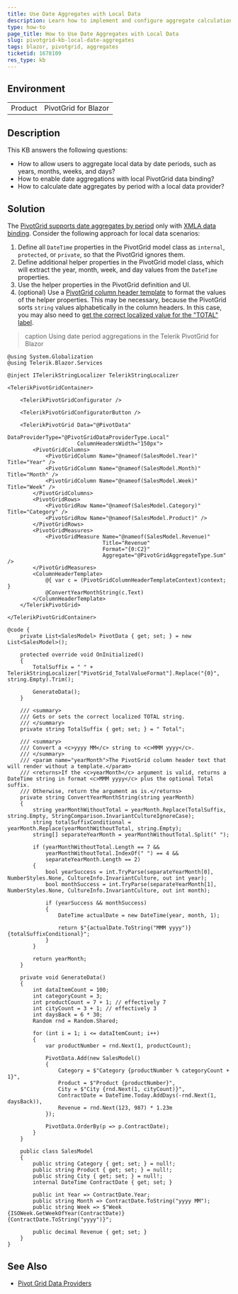 ```yaml
---
title: Use Date Aggregates with Local Data
description: Learn how to implement and configure aggregate calculations by date periods like year, month, week, and day, when using local data binding with the Telerik PivotGrid for Blazor.
type: how-to
page_title: How to Use Date Aggregates with Local Data
slug: pivotgrid-kb-local-date-aggregates
tags: blazor, pivotgrid, aggregates
ticketid: 1678109
res_type: kb
---
```


## Environment

<table>
    <tbody>
        <tr>
            <td>Product</td>
            <td>PivotGrid for Blazor</td>
        </tr>
    </tbody>
</table>

## Description

This KB answers the following questions:

* How to allow users to aggregate local data by date periods, such as years, months, weeks, and days?
* How to enable date aggregations with local PivotGrid data binding?
* How to calculate date aggregates by period with a local data provider?

## Solution

The [PivotGrid supports date aggregates by period](slug:pivotgrid-data-binding#usage-differences) only with [XMLA data binding](slug:pivotgrid-data-binding#xmla). Consider the following approach for local data scenarios:

1. Define all `DateTime` properties in the PivotGrid model class as `internal`, `protected`, or `private`, so that the PivotGrid ignores them.
1. Define additional helper properties in the PivotGrid model class, which will extract the year, month, week, and day values from the `DateTime` properties.
1. Use the helper properties in the PivotGrid definition and UI.
1. (optional) Use a [PivotGrid column header template](slug:pivotgrid-templates#column-header-template) to format the values of the helper properties. This may be necessary, because the PivotGrid sorts `string` values alphabetically in the column headers. In this case, you may also need to [get the correct localized value for the "TOTAL" label](slug:globalization-localization).

>caption Using date period aggregations in the Telerik PivotGrid for Blazor

````RAZOR.skip-repl
@using System.Globalization
@using Telerik.Blazor.Services

@inject ITelerikStringLocalizer TelerikStringLocalizer

<TelerikPivotGridContainer>

    <TelerikPivotGridConfigurator />

    <TelerikPivotGridConfiguratorButton />

    <TelerikPivotGrid Data="@PivotData"
                      DataProviderType="@PivotGridDataProviderType.Local"
                      ColumnHeadersWidth="150px">
        <PivotGridColumns>
            <PivotGridColumn Name="@nameof(SalesModel.Year)" Title="Year" />
            <PivotGridColumn Name="@nameof(SalesModel.Month)" Title="Month" />
            <PivotGridColumn Name="@nameof(SalesModel.Week)" Title="Week" />
        </PivotGridColumns>
        <PivotGridRows>
            <PivotGridRow Name="@nameof(SalesModel.Category)" Title="Category" />
            <PivotGridRow Name="@nameof(SalesModel.Product)" />
        </PivotGridRows>
        <PivotGridMeasures>
            <PivotGridMeasure Name="@nameof(SalesModel.Revenue)"
                              Title="Revenue"
                              Format="{0:C2}"
                              Aggregate="@PivotGridAggregateType.Sum" />
        </PivotGridMeasures>
        <ColumnHeaderTemplate>
            @{ var c = (PivotGridColumnHeaderTemplateContext)context; }
            @ConvertYearMonthString(c.Text)
        </ColumnHeaderTemplate>
    </TelerikPivotGrid>

</TelerikPivotGridContainer>

@code {
    private List<SalesModel> PivotData { get; set; } = new List<SalesModel>();

    protected override void OnInitialized()
    {
        TotalSuffix = " " + TelerikStringLocalizer["PivotGrid_TotalValueFormat"].Replace("{0}", string.Empty).Trim();

        GenerateData();
    }

    /// <summary>
    /// Gets or sets the correct localized TOTAL string.
    /// </summary>
    private string TotalSuffix { get; set; } = " Total";

    /// <summary>
    /// Convert a <c>yyyy MM</c> string to <c>MMM yyyy</c>.
    /// </summary>
    /// <param name="yearMonth">The PivotGrid column header text that will render without a template.</param>
    /// <returns>If the <c>yearMonth</c> argument is valid, returns a DateTime string in format <c>MMM yyyy</c> plus the optional Total suffix.
    /// Otherwise, return the argument as is.</returns>
    private string ConvertYearMonthString(string yearMonth)
    {
        string yearMonthWithoutTotal = yearMonth.Replace(TotalSuffix, string.Empty, StringComparison.InvariantCultureIgnoreCase);
        string totalSuffixConditional = yearMonth.Replace(yearMonthWithoutTotal, string.Empty);
        string[] separateYearMonth = yearMonthWithoutTotal.Split(" ");

        if (yearMonthWithoutTotal.Length == 7 &&
            yearMonthWithoutTotal.IndexOf(" ") == 4 &&
            separateYearMonth.Length == 2)
        {
            bool yearSuccess = int.TryParse(separateYearMonth[0], NumberStyles.None, CultureInfo.InvariantCulture, out int year);
            bool monthSuccess = int.TryParse(separateYearMonth[1], NumberStyles.None, CultureInfo.InvariantCulture, out int month);

            if (yearSuccess && monthSuccess)
            {
                DateTime actualDate = new DateTime(year, month, 1);

                return $"{actualDate.ToString("MMM yyyy")} {totalSuffixConditional}";
            }
        }

        return yearMonth;
    }

    private void GenerateData()
    {
        int dataItemCount = 100;
        int categoryCount = 3;
        int productCount = 7 + 1; // effectively 7
        int cityCount = 3 + 1; // effectively 3
        int daysBack = 6 * 30;
        Random rnd = Random.Shared;

        for (int i = 1; i <= dataItemCount; i++)
        {
            var productNumber = rnd.Next(1, productCount);

            PivotData.Add(new SalesModel()
            {
                Category = $"Category {productNumber % categoryCount + 1}",
                Product = $"Product {productNumber}",
                City = $"City {rnd.Next(1, cityCount)}",
                ContractDate = DateTime.Today.AddDays(-rnd.Next(1, daysBack)),
                Revenue = rnd.Next(123, 987) * 1.23m
            });

            PivotData.OrderBy(p => p.ContractDate);
        }
    }

    public class SalesModel
    {
        public string Category { get; set; } = null!;
        public string Product { get; set; } = null!;
        public string City { get; set; } = null!;
        internal DateTime ContractDate { get; set; }

        public int Year => ContractDate.Year;
        public string Month => ContractDate.ToString("yyyy MM");
        public string Week => $"Week {ISOWeek.GetWeekOfYear(ContractDate)} {ContractDate.ToString("yyyy")}";

        public decimal Revenue { get; set; }
    }
}
````

## See Also

* [Pivot Grid Data Providers](slug:pivotgrid-data-binding)
